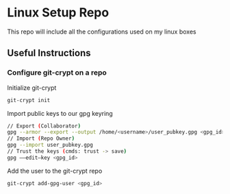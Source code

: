 # Linux Setup Repo

This repo will include all the configurations used on my linux boxes

## Useful Instructions

### Configure git-crypt on a repo

Initialize git-crypt

``` sh
git-crypt init
```

Import public keys to our gpg keyring
``` sh
// Export (Collaborator)
gpg --armor --export --output /home/<username>/user_pubkey.gpg <gpg_id>
// Import (Repo Owner)
gpg --import user_pubkey.gpg
// Trust the keys (cmds: trust -> save)
gpg ––edit–key <gpg_id>
```

Add the user to the git-crypt repo

``` sh
git-crypt add-gpg-user <gpg_id>
```
